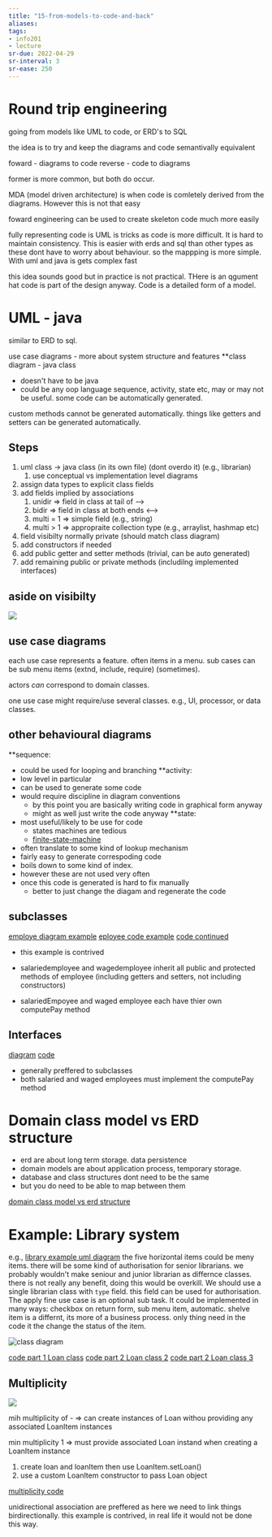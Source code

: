 ```yaml
---
title: "15-from-models-to-code-and-back"
aliases: 
tags: 
- info201
- lecture
sr-due: 2022-04-29
sr-interval: 3
sr-ease: 250
---
```


# Round trip engineering

going from models like UML to code, or ERD's to SQL

the idea is to try and keep the diagrams and code semantivally equivalent

foward - diagrams to code
reverse - code to diagrams

former is more common, but both do occur.

MDA (model driven architecture) is when code is comletely derived from the diagrams. However this is not that easy

foward engineering can be used to create skeleton code much more easily

fully representing code is UML is tricks as code is more difficult. It is hard to maintain consistency. This is easier with erds and sql than other types as these dont have to worry about behaviour. so the mappping is more simple. With uml and java is gets complex fast

this idea sounds good but in practice is not practical. THere is an qgument hat code is part of the design anyway. Code is a detailed form of a model.  

# UML - java

similar to ERD to sql. 

use case diagrams - more about system structure and features
**class diagram - java class
- doesn't have to be java
- could be any oop language
sequence, activity, state etc, may or may not be useful. 
some code can be automatically generated.

custom methods cannot be generated automatically. things like getters and setters can be generated automatically.

## Steps
1. uml class -> java class (in its own file) (dont overdo it) (e.g., librarian)
	1. use conceptual vs implementation level diagrams
2. assign data types to explicit class fields
3. add fields implied by associations
	1. unidir ⇒ field in class at tail of -->
	2. bidir ⇒ field in class at both ends <-->
	3. multi = 1 ⇒ simple field (e.g., string)
	4. multi > 1 ⇒ appropraite collection type (e.g., arraylist, hashmap etc)
4. field visibilty normally private (should match class diagram)
5. add constructors if needed
6. add public getter and setter methods (trivial, can be auto generated)
7. add remaining public or private methods (includilng implemented interfaces)

## aside on visibilty
![](https://i.imgur.com/0xM09La.png)

## use case diagrams

each use case represents a feature. often items in a menu. sub cases can be sub menu items (extnd, include, require) (sometimes).

actors *can* correspond to domain classes.

one use case might require/use several classes. e.g., UI, processor, or data classes.

## other behavioural diagrams

**sequence:
- could be used for looping and branching
**activity:
- low level in particular
- can be used to generate some code
- would require discipline in diagram conventions
	- by this point you are basically writing code in graphical form anyway
	- might as well just write the code anyway
**state: 
- most useful/likely to be use for code
	- states machines are tedious
	- [finite-state-machine](notes/finite-state-machine.md)
- often translate to some kind of lookup mechanism
- fairly easy to generate correspoding code
- boils down to some kind of index.
- however these are not used very often
- once this code is generated is hard to fix manually
	- better to just change the diagam and regenerate the code


## subclasses
[employe diagram example](https://i.imgur.com/EAiVEkt.png)
[eployee code example](https://i.imgur.com/bighWWJ.png)
[code continued](https://i.imgur.com/Hxcho66.png)

- this example is contrived

- salariedemployee and wagedemployee inherit all public and protected methods of employee (including getters and setters, not including constructors)
- salariedEmpoyee and waged employee each have thier own computePay method

## Interfaces
[diagram](https://i.imgur.com/pN660p0.png)
[code](https://i.imgur.com/iDyoeSE.png)

- generally preffered to subclasses
- both salaried and waged employees must implement the computePay method


# Domain class model vs ERD structure

- erd are about long term storage. data persistence
- domain models are about application process, temporary storage. 
- database and class structures dont need to be the same
- but you do need to be able to map between them

[domain class model vs erd structure](https://i.imgur.com/feN6a9W.png)

# Example: Library system

e.g., 
[library example uml diagram](https://i.imgur.com/u4CNXOb.png)
the five horizontal items could be meny items. there will be some kind of authorisation for senior librarians. we probably wouldn't make seniour and junior librarian as differnce classes. there is not really any benefit, doing this would be overkill. We should use a single librarian class with `type` field. this field can be used for authorisation. The apply fine use case is an optional sub task. It could be implemented in many ways: checkbox on return form, sub menu item, automatic. shelve item is a differnt, its more of a business process. only thing need in the code it the change the status of the item. 

![class diagram](https://i.imgur.com/VjyvYPe.png)

[code part 1 Loan class](https://i.imgur.com/6VoV54C.png)
[code part 2 Loan class 2](https://i.imgur.com/Q8yptdE.png)
[code part 2 Loan class 3](https://i.imgur.com/4Xst3ys.png)


## Multiplicity
![](https://i.imgur.com/yJIH7dK.png)

mih multiplicity of - ⇒ can create instances of Loan withou providing any associated LoanItem instances

min multiplicity 1 ⇒ must provide associated Loan instand when creating a LoanItem instance
1. create loan and loanItem then use LoanItem.setLoan()
2. use a custom LoanItem constructor to pass Loan object

[multiplicity code ](https://i.imgur.com/RKa9NBy.png)

unidirectional association are preffered as here we need to link things birdirectionally. this example is contrived, in real life it would not be done this way.
